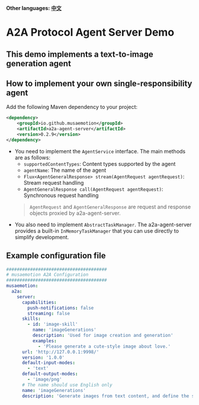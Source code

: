**Other languages: [中文](README.zh-CN.md)**

# A2A Protocol Agent Server Demo

## This demo implements a text-to-image generation agent

## How to implement your own single-responsibility agent

Add the following Maven dependency to your project:

```xml
<dependency>
    <groupId>io.github.musaemotion</groupId>
    <artifactId>a2a-agent-server</artifactId>
    <version>0.2.9</version>
</dependency>
```

- You need to implement the `AgentService` interface. The main methods are as follows:
    - `supportedContentTypes`: Content types supported by the agent
    - `agentName`: The name of the agent
    - `Flux<AgentGeneralResponse> stream(AgentRequest agentRequest)`: Stream request handling
    - `AgentGeneralResponse call(AgentRequest agentRequest)`: Synchronous request handling
    > `AgentRequest` and `AgentGeneralResponse` are request and response objects proxied by a2a-agent-server.
- You also need to implement `AbstractTaskManager`. The a2a-agent-server provides a built-in `InMemoryTaskManager` that you can use directly to simplify development.

## Example configuration file

```yaml
######################################
# musaemotion A2A Configuration
######################################
musaemotion:
  a2a:
    server:
      capabilities:
        push-notifications: false
        streaming: false
      skills:
        - id: 'image-skill'
          name: 'imageGenerations'
          description: 'Used for image creation and generation'
          examples:
            - 'Please generate a cute-style image about love.'
      url: 'http://127.0.0.1:9998/'
      version: '1.0.0'
      default-input-modes:
        - 'text'
      default-output-modes:
        - 'image/png'
      # The name should use English only
      name: 'imageGenerations'
      description: 'Generate images from text content, and define the style of the image.'
```